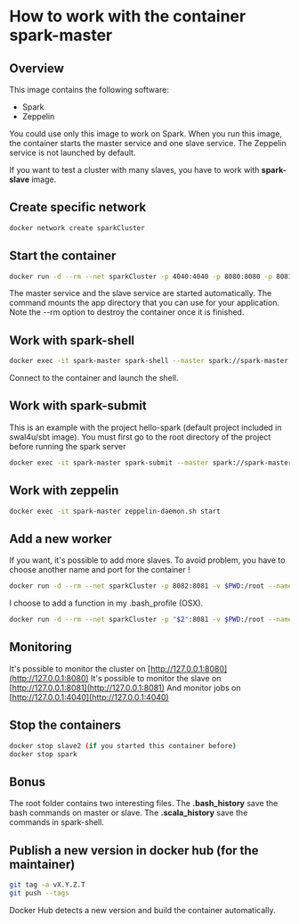 # How to work with the container spark-master

## Overview

This image contains the following software:

- Spark
- Zeppelin

You could use only this image to work on Spark.
When you run this image, the container starts the master service and one slave service.
The Zeppelin service is not launched by default.

If you want to test a cluster with many slaves, you have to work with **spark-slave** image.

## Create specific network

```bash
docker network create sparkCluster
```

## Start the container

```bash
docker run -d --rm --net sparkCluster -p 4040:4040 -p 8080:8080 -p 8081:8081 -p 8090:8090 -v $PWD:/app -v notebook:/usr/local/zeppelin/notebook -v zeppelin:/usr/local/zeppelin/conf --name spark-master -h spark-master swal4u/spark-master:v2.4.2.2
```

The master service and the slave service are started automatically.
The command mounts the app directory that you can use for your application.
Note the --rm option to destroy the container once it is finished.

## Work with spark-shell

```bash
docker exec -it spark-master spark-shell --master spark://spark-master:7077 --executor-memory 2G
```

Connect to the container and launch the shell.

## Work with spark-submit

This is an example with the project hello-spark (default project included in swal4u/sbt image).
You must first go to the root directory of the project before running the spark server

```bash
docker exec -it spark-master spark-submit --master spark://spark-master:7077 --executor-memory 2G --class fr.stephanewalter.hello.Connexion target/scala-2.12/hello-spark_2.12-0.0.1.jar
```

## Work with zeppelin

```bash
docker exec -it spark-master zeppelin-daemon.sh start
```

## Add a new worker

If you want, it's possible to add more slaves.
To avoid problem, you have to choose another name and port for the container !

```bash
docker run -d --rm --net sparkCluster -p 8082:8081 -v $PWD:/root --name slave2 -h slave2 swal4u/spark-slave:v2.4.2.1
```

I choose to add a function in my .bash_profile (OSX).

```bash
docker run -d --rm --net sparkCluster -p "$2":8081 -v $PWD:/root --name "$1" -h "$1" swal4u/spark-slave:v2.4.2.1
```

## Monitoring

It's possible to monitor the cluster on [http://127.0.0.1:8080](http://127.0.0.1:8080)
It's possible to monitor the slave on [http://127.0.0.1:8081](http://127.0.0.1:8081)
And monitor jobs on [http://127.0.0.1:4040](http://127.0.0.1:4040)

## Stop the containers

```bash
docker stop slave2 (if you started this container before)
docker stop spark
```

## Bonus

The root folder contains two interesting files.
The **.bash_history** save the bash commands on master or slave.
The **.scala_history** save the commands in spark-shell.

## Publish a new version in docker hub (for the maintainer)

```bash
git tag -a vX.Y.Z.T
git push --tags
```

Docker Hub detects a new version and build the container automatically.
